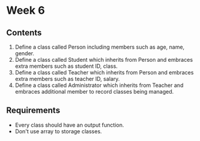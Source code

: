 # Week 6
## Contents
1. Define a class called Person including members such as age, name, gender.  
2. Define a class called Student which inherits from Person and embraces extra members such as student ID, class.  
3. Define a class called Teacher which inherits from Person and embraces extra members such as teacher ID, salary.      
4. Define a class called Administrator which inherits from Teacher and embraces additional member to record classes being managed.  
## Requirements
* Every class should have an output function.
* Don't use array to storage classes.
